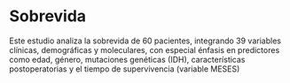 # Sobrevida
Este estudio analiza la sobrevida de 60 pacientes, integrando 39 variables clínicas, demográficas y moleculares, con especial énfasis en predictores como edad, género, mutaciones genéticas (IDH), características postoperatorias y el tiempo de supervivencia (variable MESES)

